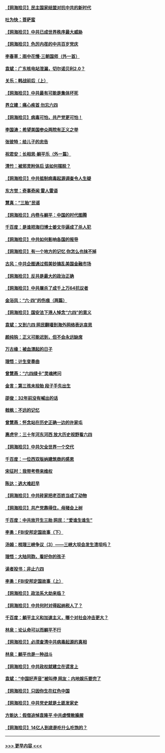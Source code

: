 #### [【网海拾贝】民主国家结盟对抗中共的新时代](../pages/nsc993/n13031717.md?t=06190801) 
#### [吐为快：菩萨蛮](../pages/nsc993/n13030033.md?t=06190801) 
#### [【网海拾贝】中共已成世界秩序最大威胁](../pages/nsc993/n13028138.md?t=06190801) 
#### [【网海拾贝】色厉内荏的中共百岁党庆](../pages/nsc993/n13025582.md?t=06190801) 
#### [李春草：雨中花慢‧三朝国师（外一首）](../pages/nsc993/n13025567.md?t=06190801) 
#### [袁斌：广东核电站泄漏，切尔诺贝利2.0？](../pages/nsc993/n13025475.md?t=06190801) 
#### [关乐：韩战前后（上）](../pages/nsc993/n13025387.md?t=06190801) 
#### [【网海拾贝】中共最有可能是集体坏死](../pages/nsc993/n13023101.md?t=06190801) 
#### [界立建：痛心疾首 勿忘六四](../pages/nsc993/n13022339.md?t=06190801) 
#### [【网海拾贝】病毒可怕，共产党更可怕！](../pages/nsc993/n13020728.md?t=06190801) 
#### [李国涛：希望美国参众两院有正义之举](../pages/nsc993/n13020674.md?t=06190801) 
#### [张彼特：给儿子的忠告](../pages/nsc993/n13018934.md?t=06190801) 
#### [祝君安：长相思‧躺平乐（外一篇）](../pages/nsc993/n13018923.md?t=06190801) 
#### [清竹：被邪灵附体后 该如何摆脱？](../pages/nsc993/n13018877.md?t=06190801) 
#### [【网海拾贝】中共抵制病毒起源调查令人生疑](../pages/nsc993/n13017785.md?t=06190801) 
#### [东方觉：奇事奇闻 雷人雷语](../pages/nsc993/n13017577.md?t=06190801) 
#### [慧真：“三胎”民谣](../pages/nsc993/n13017394.md?t=06190801) 
#### [【网海拾贝】内卷与躺平：中国的时代图腾](../pages/nsc993/n13016128.md?t=06190801) 
#### [千百度：是谁把海归博士姜文华逼成了杀人犯](../pages/nsc993/n13015218.md?t=06190801) 
#### [【网海拾贝】中共如何影响各国的报导](../pages/nsc993/n13012599.md?t=06190801) 
#### [【网海拾贝】有一个地方的记忆 你怎么也抹不掉](../pages/nsc993/n13009802.md?t=06190801) 
#### [古风：中共企图通过假美钞搞乱美国金融市场](../pages/nsc993/n13009626.md?t=06190801) 
#### [【网海拾贝】反共是最大的政治正确](../pages/nsc993/n13007051.md?t=06190801) 
#### [【网海拾贝】中共屠杀了成千上万64抗议者](../pages/nsc993/n13002713.md?t=06190801) 
#### [金浴凤：“六·四”的伤痕（两篇）](../pages/nsc993/n13001719.md?t=06190801) 
#### [【网海拾贝】国安法下港人悼念“六四”的意义](../pages/nsc993/n13001039.md?t=06190801) 
#### [袁斌：又到六四 网民翻墙到海外网络表达哀思](../pages/nsc993/n13000995.md?t=06190801) 
#### [颜纯钩：正义可能迟到，但不会永远缺席](../pages/nsc993/n13000920.md?t=06190801) 
#### [万古缘：被血漂起的日子](../pages/nsc993/n13000914.md?t=06190801) 
#### [理悟：计生变奏曲](../pages/nsc993/n13000414.md?t=06190801) 
#### [曾慧燕：“六四绿卡”灵魂拷问](../pages/nsc993/n13000277.md?t=06190801) 
#### [金言：第三孩未投胎 段子手先出生](../pages/nsc993/n13000215.md?t=06190801) 
#### [邵俊：32年前没有喊出的话](../pages/nsc993/n13000181.md?t=06190801) 
#### [戟枫：不远的记忆](../pages/nsc993/n13000121.md?t=06190801) 
#### [曾慧燕：怀念站在历史正确一边的许家屯](../pages/nsc993/n13000073.md?t=06190801) 
#### [惠虎宇：三十年河东河西 放大历史视野看六四](../pages/nsc993/n13000018.md?t=06190801) 
#### [【网海拾贝】中共欠全世界一个交代](../pages/nsc993/n12998706.md?t=06190801) 
#### [千百度：一位西双版纳建筑商的感恩](../pages/nsc993/n12998487.md?t=06190801) 
#### [宋征时：我带考卷来维权](../pages/nsc993/n12994088.md?t=06190801) 
#### [陈达：逃大难赶早](../pages/nsc993/n12993569.md?t=06190801) 
#### [【网海拾贝】中共砖家把老百姓当成了动物](../pages/nsc993/n12993483.md?t=06190801) 
#### [【网海拾贝】共产党靠得住，母猪会上树](../pages/nsc993/n12990730.md?t=06190801) 
#### [千百度：中共放开生三胎 网民：“爱谁生谁生”](../pages/nsc993/n12990644.md?t=06190801) 
#### [李勇：FBI安邦定国故事（下）](../pages/nsc993/n12987854.md?t=06190801) 
#### [汤姆：梳理三峡争议（3）——三峡大坝会发生溃坝吗？](../pages/nsc993/n12989806.md?t=06190801) 
#### [理悟：大陆同胞，看好你的孩子](../pages/nsc993/n12989778.md?t=06190801) 
#### [读者投书：非止六四](../pages/nsc993/n12989673.md?t=06190801) 
#### [李勇：FBI安邦定国故事（上）](../pages/nsc993/n12987749.md?t=06190801) 
#### [【网海拾贝】政法系大劫来临？](../pages/nsc993/n12987596.md?t=06190801) 
#### [【网海拾贝】中共何时对得起纳税人了？](../pages/nsc993/n12985578.md?t=06190801) 
#### [千百度：躺平主义和加速主义，哪个对社会冲击更大？](../pages/nsc993/n12985512.md?t=06190801) 
#### [林泉：论认命可以而躺平不行](../pages/nsc993/n12985505.md?t=06190801) 
#### [【网海拾贝】必须查清中共病毒起源的真相](../pages/nsc993/n12984276.md?t=06190801) 
#### [林泉：躺平也是一种战斗](../pages/nsc993/n12984194.md?t=06190801) 
#### [【网海拾贝】中共政权就建立在谎言上](../pages/nsc993/n12981880.md?t=06190801) 
#### [袁斌：“中国好声音”被叫停 网友：内地娱乐要完了](../pages/nsc993/n12981826.md?t=06190801) 
#### [【网海拾贝】只因你生在红色中国](../pages/nsc993/n12979096.md?t=06190801) 
#### [【网海拾贝】中共党史就是土匪发家史](../pages/nsc993/n12976478.md?t=06190801) 
#### [方能达：假借追悼袁隆平 中共虚情散臊腥](../pages/nsc993/n12976396.md?t=06190801) 
#### [【网海拾贝】14亿人到底是吃什么吃饱的？](../pages/nsc993/n12974125.md?t=06190801) 

----
#### [ >>> 更早内容 <<< ](../indexes/nsc993-earlier.md)
